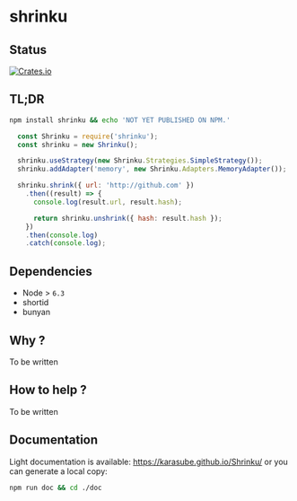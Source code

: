 # shrinku

## Status
[![Crates.io](https://img.shields.io/badge/status-NOT%20READY-orange.svg?style=flat-square)]()

## TL;DR

```sh
npm install shrinku && echo 'NOT YET PUBLISHED ON NPM.'
```

```js
  const Shrinku = require('shrinku');
  const shrinku = new Shrinku();

  shrinku.useStrategy(new Shrinku.Strategies.SimpleStrategy());
  shrinku.addAdapter('memory', new Shrinku.Adapters.MemoryAdapter());

  shrinku.shrink({ url: 'http://github.com' })
    .then((result) => {
      console.log(result.url, result.hash);

      return shrinku.unshrink({ hash: result.hash });
    })
    .then(console.log)
    .catch(console.log);
```
## Dependencies
- Node > `6.3`
- shortid
- bunyan

## Why ?
To be written

## How to help ?
To be written

## Documentation
Light documentation is available:  https://karasube.github.io/Shrinku/
or you can generate a local copy:
```sh
npm run doc && cd ./doc
```
